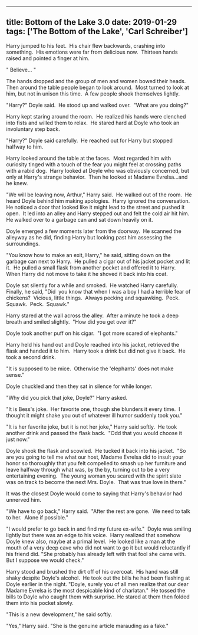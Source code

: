 
---
title: Bottom of the Lake 3.0
date: 2019-01-29
tags: ['The Bottom of the Lake', 'Carl Schreiber']
---

Harry jumped to his feet.  His chair flew backwards, crashing into something.  His emotions were far from delicious now.  Thirteen hands raised and pointed a finger at him.

" Believe... "

The hands dropped and the group of men and women bowed their heads.  Then around the table people began to look around.  Most turned to look at him, but not in unison this time.  A few people shook themselves lightly.

"Harry?" Doyle said.  He stood up and walked over.  "What are you doing?"

Harry kept staring around the room.  He realized his hands were clenched into fists and willed them to relax.  He stared hard at Doyle who took an involuntary step back.

"Harry?" Doyle said carefully.  He reached out for Harry but stopped halfway to him.

Harry looked around the table at the faces.  Most regarded him with curiosity tinged with a touch of the fear you might feel at crossing paths with a rabid dog.  Harry looked at Doyle who was obviously concerned, but only at Harry's strange behavior.  Then he looked at Madame Evrelsa...and he knew.

"We will be leaving now, Arthur," Harry said.  He walked out of the room.  He heard Doyle behind him making apologies.  Harry ignored the conversation.  He noticed a door that looked like it might lead to the street and pushed it open.  It led into an alley and Harry stepped out and felt the cold air hit him.  He walked over to a garbage can and sat down heavily on it.

Doyle emerged a few moments later from the doorway.  He scanned the alleyway as he did, finding Harry but looking past him assessing the surroundings.

"You know how to make an exit, Harry," he said, sitting down on the garbage can next to Harry.  He pulled a cigar out of his jacket pocket and lit it.  He pulled a small flask from another pocket and offered it to Harry.  When Harry did not move to take it he shoved it back into his coat.

Doyle sat silently for a while and smoked.  He watched Harry carefully.  Finally, he said, "Did  you know that when I was a boy I had a terrible fear of chickens?  Vicious, little things.  Always pecking and squawking.  Peck.  Squawk.  Peck.  Squawk."

Harry stared at the wall across the alley.  After a minute he took a deep breath and smiled slightly.  "How did you get over it?"

Doyle took another puff on his cigar.  "I got more scared of elephants."

Harry held his hand out and Doyle reached into his jacket, retrieved the flask and handed it to him.  Harry took a drink but did not give it back.  He took a second drink.

"It is supposed to be mice.  Otherwise the 'elephants' does not make sense."

Doyle chuckled and then they sat in silence for while longer.

"Why did you pick that joke, Doyle?" Harry asked.

"It is Bess's joke.  Her favorite one, though she blunders it every time.  I thought it might shake you out of whatever ill humor suddenly took you."

"It is her favorite joke, but it is not her joke," Harry said softly.  He took another drink and passed the flask back.  "Odd that you would choose it just now."

Doyle shook the flask and scowled.  He tucked it back into his jacket.  "So are you going to tell me what our host, Madame Evrelsa did to insult your honor so thoroughly that you felt compelled to smash up her furniture and leave halfway through what was, by the by, turning out to be a very entertaining evening.  The young woman you scared with the spirit slate was on track to become the next Mrs. Doyle.  That was true love in there."

It was the closest Doyle would come to saying that Harry's behavior had unnerved him.

"We have to go back," Harry said.  "After the rest are gone.  We need to talk to her.  Alone if possible."

"I would prefer to go back in and find my future ex-wife."  Doyle was smiling lightly but there was an edge to his voice.  Harry realized that somehow Doyle knew also, maybe at a primal level.  He looked like a man at the mouth of a very deep cave who did not want to go it but would reluctantly if his friend did.  "She probably has already left with that fool she came with.  But I suppose we would check."

Harry stood and brushed the dirt off of his overcoat.  His hand was still shaky despite Doyle's alcohol.  He took out the bills he had been flashing at Doyle earlier in the night. "Doyle, surely you of all men realize that our dear Madame Evrelsa is the most despicable kind of charlatan."  He tossed the bills to Doyle who caught them with surprise.  He stared at them then folded them into his pocket slowly.

"This is a new development," he said softly.

"Yes," Harry said.  "She is the genuine article marauding as a fake."
